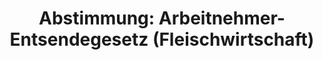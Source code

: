 ---
abstimmung:
  abstimmung: 2
  bundestagssitzung: 33
  datum: 8. Mai 2014
  legislaturperiode: 18
categories:
- Arbeit
- Recht
- Todo
data:
- title: Abstimmungsergebnis 20140508_2-data.pdf
  url: /res/abstimmungsliste/20140508_2-data.pdf
- title: Abstimmungsergebnis 20140508_2_xls-data.csv
  url: /res/abstimmungsliste/csv/20140508_2_xls-data.csv
documents:
- local: /res/abstimmungsdaten/018-033-02/1800910.pdf
  title: Drucksache 18/00910.pdf
  url: http://dip21.bundestag.de/dip21/btd/18/009/1800910.pdf
- local: /res/abstimmungsdaten/018-033-02/1801283.pdf
  title: Drucksache 18/01283.pdf
  url: http://dip21.bundestag.de/dip21/btd/18/012/1801283.pdf
- local: /res/abstimmungsdaten/018-033-02/1801359.pdf
  title: Drucksache 18/01359.pdf
  url: http://dip21.bundestag.de/dip21/btd/18/013/1801359.pdf
ergebnis:
  cdu/csu:
    enthaltung: 0
    gesamt: 311
    ja: 296
    nein: 0
    nichtabgegeben: 15
    ungueltig: 0
  die.linke:
    enthaltung: 0
    gesamt: 64
    ja: 49
    nein: 0
    nichtabgegeben: 15
    ungueltig: 0
  file: 20140508_2_xls-data.csv
  gruenen:
    enthaltung: 0
    gesamt: 63
    ja: 59
    nein: 0
    nichtabgegeben: 4
    ungueltig: 0
  spd:
    enthaltung: 0
    gesamt: 193
    ja: 173
    nein: 0
    nichtabgegeben: 20
    ungueltig: 0
layout: abstimmung
links:
- title: https://www.bundestag.de/parlament/plenum/abstimmung/abstimmung?id=263
  url: https://www.bundestag.de/parlament/plenum/abstimmung/abstimmung?id=263
- title: http://www.abgeordnetenwatch.de/mindestlohn_in_der_fleischwirtschaft-1105-598.html
  url: http://www.abgeordnetenwatch.de/mindestlohn_in_der_fleischwirtschaft-1105-598.html
preview: 'Deutscher Bundestag


  33. Sitzung des Deutschen Bundestages

  am Donnerstag, 8.Mai 2014

  Endgültiges Ergebnis der Namentlichen Abstimmung Nr. 2


  Gesetzentwurf eines Ersten Gesetzes zur Änderung des Arbeitnehmer-Entsendegesetzes

  Drucksachen 18/910, 18/1283 und 18/1359


  Abgegebene Stimmen insgesamt:

  Nicht abgegebene Stimmen:

  Ja-Stimmen:


  577

  54

  577


  Nein-Stimmen:


  0


  Enthaltungen:


  0


  Ungültige:


  0


  Berlin, den 08.05.2014


  Beginn: 17:55

  Ende: 17:58

  '
tags:
- Arbeitnehmer
- Recht
- Fleischwirtschaft
- Todo
title: 'Abstimmung: Arbeitnehmer-Entsendegesetz (Fleischwirtschaft)'
---